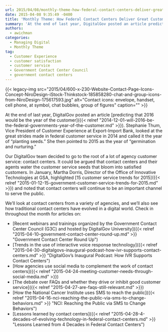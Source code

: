 ```yaml
---
url: 2015/04/08/monthly-theme-how-federal-contact-centers-deliver-great-customer-service.md
date: 2015-04-08 9:35:49 -0400
title: 'Monthly Theme: How Federal Contact Centers Deliver Great Customer Service'
summary: 'At the end of last year, DigitalGov posted an article predicting that 2016 would be the year of the customer. Stephanie Thum, Vice President of Customer Experience at Export-Import Bank, looked at the great strides made in federal customer service in 2014 and called it the year of &ldquo;planting seeds.&rdquo; She then pointed to 2015'
authors:
  - awichman
categories:
  - Managing Digital
  - Monthly Theme
tag:
  - Customer Experience
  - customer satisfaction
  - customer service
  - Government Contact Center Council
  - government contact centers
---
```


{{< legacy-img src="2015/04/600-x-230-Website-Contact-Page-Icons-Concept-NiroDesign-iStock-Thinkstock-185858280-chat-and-group-icons-from-NiroDesign-175617593.jpg" alt="Contact icons: envelope, handset, cell phone, at symbol, chat bubbles, group of figures" caption="" >}} 

At the end of last year, DigitalGov posted an article [predicting that 2016 would be the year of the customer]({{< relref "2014-12-01-will-2016-be-the-federal-governments-year-of-the-customer.md" >}}). Stephanie Thum, Vice President of Customer Experience at Export-Import Bank, looked at the great strides made in federal customer service in 2014 and called it the year of “planting seeds.” She then pointed to 2015 as the year of “germination and nurturing.”

Our DigitalGov team decided to go to the root of a lot of agency customer service: contact centers. It could be argued that contact centers and their agents water the customer service seeds that bloom into satisfied customers. In January, Martha Dorris, Director of the Office of Innovative Technologies at GSA, highlighted [15 customer service trends for 2015]({{< relref "2015-01-12-15-government-customer-service-trends-for-2015.md" >}}) and noted that contact centers will continue to be an important channel to serve the public.

We’ll look at contact centers from a variety of agencies, and we’ll also see how traditional contact centers have evolved in a digital world. Check in throughout the month for articles on:

  * [Recent webinars and trainings organized by the Government Contact Center Council (G3C) and hosted by DigitalGov University]({{< relref "2015-04-10-government-contact-center-round-up.md" >}} "Government Contact Center Round Up")
  * [Trends in the use of interactive voice response technology]({{< relref "2015-04-30-digitalgovs-inaugural-podcast-how-ivr-supports-contact-centers.md" >}} "DigitalGov’s Inaugural Podcast: How IVR Supports Contact Centers")
  * [How agencies use social media to complement the work of contact centers]({{< relref "2015-04-24-meeting-customer-needs-through-social-media.md" >}})
  * [The debate over FAQs and whether they drive or inhibit good customer service]({{< relref "2015-04-27-are-faqs-still-relevant.md" >}})
  * [How the National Cancer Institute uses SMS to reach the public]({{< relref "2015-04-16-nci-reaching-the-public-via-sms-to-change-behaviors.md" >}} "NCI: Reaching the Public via SMS to Change Behaviors")
  * [Lessons learned by contact centers]({{< relref "2015-04-28-4-decades-of-evolving-technology-in-federal-contact-centers.md" >}} "Lessons Learned from 4 Decades in Federal Contact Centers")